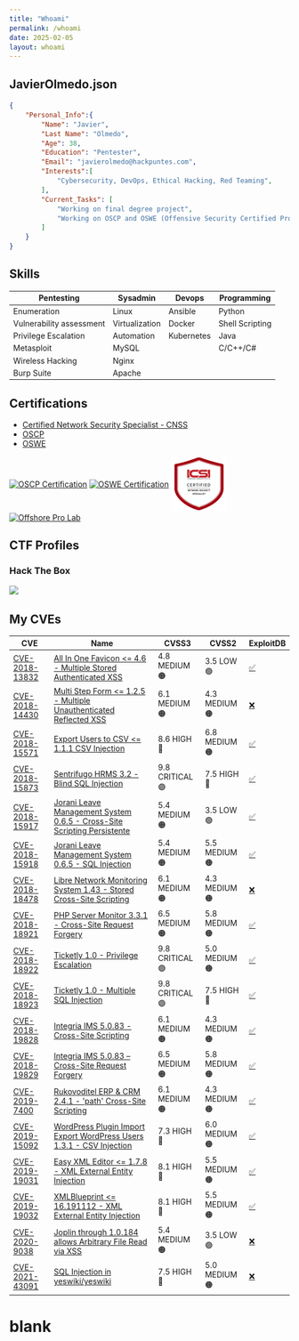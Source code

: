 ```yaml
---
title: "Whoami"
permalink: /whoami
date: 2025-02-05
layout: whoami
---
```


## JavierOlmedo.json

```json
{
    "Personal_Info":{
        "Name": "Javier",
        "Last Name": "Olmedo",
        "Age": 38,
        "Education": "Pentester",
        "Email": "javierolmedo@hackpuntes.com",
        "Interests":[
            "Cybersecurity, DevOps, Ethical Hacking, Red Teaming",
        ],
        "Current_Tasks": [
            "Working on final degree project",
            "Working on OSCP and OSWE (Offensive Security Certified Professional and Offensive Security Web Expert)"
        ]
    }
}
```

## Skills

| Pentesting | Sysadmin | Devops |  Programming |
|-------|--------|---------|---------|
| Enumeration | Linux | Ansible | Python |
| Vulnerability assessment | Virtualization | Docker | Shell Scripting |
| Privilege Escalation | Automation | Kubernetes | Java |
| Metasploit | MySQL |  | C/C++/C# |
| Wireless Hacking | Nginx |  |  |
| Burp Suite | Apache |  |  |

## Certifications

- [Certified Network Security Specialist - CNSS](https://www.credential.net/ccca6121-5126-4eb4-b85e-618d3e9d668b)
- [OSCP](https://www.credential.net/4e346191-179b-4063-89ed-2b5a197ff07f)
- [OSWE](https://www.credly.com/badges/818636d7-b447-42be-8f4f-cde81c44e26f)


<a title="OSCP Certification" href="https://www.credential.net/4e346191-179b-4063-89ed-2b5a197ff07f" target="_blank">
<img align="center" src="https://templates.images.credential.net/1677682410975725023965573912354.png" alt="OSCP Certification" width="100"></a>

<a title="OSWE Certification" href="https://www.credly.com/badges/818636d7-b447-42be-8f4f-cde81c44e26f" target="_blank">
<img align="center" src="https://images.credly.com/size/340x340/images/0a375324-4f9e-412d-b276-b6e96c428709/image.png" alt="OSWE Certification" width="100"></a>

<a title="ICSI | CNSS Certified Network Security Specialist" href="https://www.credential.net/ccca6121-5126-4eb4-b85e-618d3e9d668b#gs.0z7no9" target="_blank">
<img align="center" src="https://raw.githubusercontent.com/JavierOlmedo/JavierOlmedo/main/img/cnss.png" alt="OSWE Certification" width="100"></a>

<a title="Offshore Pro Lab" href="https://app.hackthebox.com/profile/37005" target="_blank">
<img align="center" src="https://raw.githubusercontent.com/JavierOlmedo/JavierOlmedo/main/img/offshore.gif" alt="Offshore Pro Lab" width="100"></a>


## CTF Profiles

### Hack The Box

<div class="doubleimg">
    <a href="https://app.hackthebox.eu/profile/37005">
        <img src="https://www.hackthebox.eu/badge/image/37005">
    </a>
</div>

## My CVEs
<!-- CVEs -->

<table>
    <thead>
        <tr>
            <th>CVE</th>
            <th>Name</th>
            <th>CVSS3</th>
            <th>CVSS2</th>
            <th>ExploitDB</th>
        </tr>
    </thead>
    <tbody>
        <tr>
            <td><a href="https://cve.mitre.org/cgi-bin/cvename.cgi?name=CVE-2018-13832" target="_blank">CVE-2018-13832</a></td>
            <td><a href="https://hackpuntes.com/cve-2018-13832-wordpress-plugin-all-in-one-favicon-4-6-autenticado-multiples-cross-site-scripting-persistentes/" target="_blank">All In One Favicon <= 4.6 - Multiple Stored Authenticated XSS</a></td>
            <td>4.8 MEDIUM 🟠</td>
            <td>3.5 LOW 🟢</td>
            <td><a href="https://www.exploit-db.com/exploits/45056" target="_blank">✅</a></td>
        </tr>
        <tr>
            <td><a href="https://cve.mitre.org/cgi-bin/cvename.cgi?name=CVE-2018-14430" target="_blank">CVE-2018-14430</a></td>
            <td><a href="https://hackpuntes.com/cve-2018-14430-wordpress-plugin-multi-step-form-125-multiples-xss-reflejados/" target="_blank">Multi Step Form <= 1.2.5 - Multiple Unauthenticated Reflected XSS</a></td>
            <td>6.1 MEDIUM 🟠</td>
            <td>4.3 MEDIUM 🟠</td>
            <td><a href="https://www.exploit-db.com/?author=9580" target="_blank">❌</a></td>
        </tr>
        <tr>
            <td><a href="https://cve.mitre.org/cgi-bin/cvename.cgi?name=CVE-2018-15571" target="_blank">CVE-2018-15571</a></td>
            <td><a href="https://hackpuntes.com/cve-2018-15571-wordpress-plugin-export-users-to-csv-1-1-1-csv-injection/" target="_blank">Export Users to CSV <= 1.1.1 CSV Injection</a></td>
            <td>8.6 HIGH 🔴</td>
            <td>6.8 MEDIUM 🟠</td>
            <td><a href="https://www.exploit-db.com/exploits/45206" target="_blank">✅</a></td>
        </tr>
        <tr>
            <td><a href="https://cve.mitre.org/cgi-bin/cvename.cgi?name=CVE-2018-15873" target="_blank">CVE-2018-15873</a></td>
            <td><a href="https://hackpuntes.com/cve-2018-15873-sentrifugo-hrms-3-2-blind-sql-injection/" target="_blank">Sentrifugo HRMS 3.2 - Blind SQL Injection</a></td>
            <td>9.8 CRITICAL 🟣</td>
            <td>7.5 HIGH 🔴</td>
            <td><a href="https://www.exploit-db.com/exploits/45266" target="_blank">✅</a></td>
        </tr>
        <tr>
            <td><a href="https://cve.mitre.org/cgi-bin/cvename.cgi?name=CVE-2018-15917" target="_blank">CVE-2018-15917</a></td>
            <td><a href="https://hackpuntes.com/cve-2018-15917-jorani-leave-management-system-0-6-5-cross-site-scripting-persistente/" target="_blank">Jorani Leave Management System 0.6.5 - Cross-Site Scripting Persistente</a></td>
            <td>5.4 MEDIUM 🟠</td>
            <td>3.5 LOW 🟢</td>
            <td><a href="https://www.exploit-db.com/exploits/45338" target="_blank">✅</a></td>
        </tr>
        <tr>
            <td><a href="https://cve.mitre.org/cgi-bin/cvename.cgi?name=CVE-2018-15918" target="_blank">CVE-2018-15918</a></td>
            <td><a href="https://hackpuntes.com/cve-2018-15918-jorani-leave-management-system-0-6-5-sql-injection/" target="_blank">Jorani Leave Management System 0.6.5 - SQL Injection</a></td>
            <td>5.4 MEDIUM 🟠</td>
            <td>5.5 MEDIUM 🟠</td>
            <td><a href="https://www.exploit-db.com/exploits/45340" target="_blank">✅</a></td>
        </tr>
        <tr>
            <td><a href="https://cve.mitre.org/cgi-bin/cvename.cgi?name=CVE-2018-18478" target="_blank">CVE-2018-18478</a></td>
            <td><a href="https://hackpuntes.com/cve-2018-18478-libre-nms-1-43-cross-site-scripting-persistente/" target="_blank">Libre Network Monitoring System 1.43 - Stored Cross-Site Scripting</a></td>
            <td>6.1 MEDIUM 🟠</td>
            <td>4.3 MEDIUM 🟠</td>
            <td><a href="https://www.exploit-db.com/?author=9580" target="_blank">❌</a></td>
        </tr>
        <tr>
            <td><a href="https://cve.mitre.org/cgi-bin/cvename.cgi?name=CVE-2018-18921" target="_blank">CVE-2018-18921</a></td>
            <td><a href="https://hackpuntes.com/cve-2018-18921-php-server-monitor-3-3-1-cross-site-request-forgery/" target="_blank">PHP Server Monitor 3.3.1 - Cross-Site Request Forgery</a></td>
            <td>6.5 MEDIUM 🟠</td>
            <td>5.8 MEDIUM 🟠</td>
            <td><a href="https://www.exploit-db.com/exploits/45932" target="_blank">✅</a></td>
        </tr>
        <tr>
            <td><a href="https://cve.mitre.org/cgi-bin/cvename.cgi?name=CVE-2018-18922" target="_blank">CVE-2018-18922</a></td>
            <td><a href="https://hackpuntes.com/cve-2018-18922-ticketly-1-0-escalacion-de-privilegios-crear-cuenta-administrador/" target="_blank">Ticketly 1.0 - Privilege Escalation</a></td>
            <td>9.8 CRITICAL 🟣</td>
            <td>5.0 MEDIUM 🟠</td>
            <td><a href="https://www.exploit-db.com/exploits/45892" target="_blank">✅</a></td>
        </tr>
        <tr>
            <td><a href="https://cve.mitre.org/cgi-bin/cvename.cgi?name=CVE-2018-18923" target="_blank">CVE-2018-18923</a></td>
            <td><a href="https://hackpuntes.com/cve-2018-18923-ticketly-1-0-multiples-sql-injections/" target="_blank">Ticketly 1.0 - Multiple SQL Injection</a></td>
            <td>9.8 CRITICAL 🟣</td>
            <td>7.5 HIGH 🔴</td>
            <td><a href="https://www.exploit-db.com/exploits/45895" target="_blank">✅</a></td>
        </tr>
        <tr>
            <td><a href="https://cve.mitre.org/cgi-bin/cvename.cgi?name=CVE-2018-19828" target="_blank">CVE-2018-19828</a></td>
            <td><a href="https://hackpuntes.com/cve-2018-19828-integria-ims-5-0-83-cross-site-scripting-reflejado/" target="_blank">Integria IMS 5.0.83 - Cross-Site Scripting</a></td>
            <td>6.1 MEDIUM 🟠</td>
            <td>4.3 MEDIUM 🟠</td>
            <td><a href="https://www.exploit-db.com/exploits/46012" target="_blank">✅</a></td>
        </tr>
        <tr>
            <td><a href="https://cve.mitre.org/cgi-bin/cvename.cgi?name=CVE-2018-19829" target="_blank">CVE-2018-19829</a></td>
            <td><a href="https://hackpuntes.com/cve-2018-19829-integria-ims-5-0-83-cross-site-request-forgery/" target="_blank">Integria IMS 5.0.83 – Cross-Site Request Forgery</a></td>
            <td>6.5 MEDIUM 🟠</td>
            <td>5.8 MEDIUM 🟠</td>
            <td><a href="https://www.exploit-db.com/exploits/46013" target="_blank">✅</a></td>
        </tr>
        <tr>
            <td><a href="https://cve.mitre.org/cgi-bin/cvename.cgi?name=CVE-2019-7400" target="_blank">CVE-2019-7400</a></td>
            <td><a href="https://hackpuntes.com/cve-2019-7400-rukovoditel-erp-crm-2-4-1-cross-site-scripting-reflejado/" target="_blank">Rukovoditel ERP & CRM 2.4.1 - 'path' Cross-Site Scripting</a></td>
            <td>6.1 MEDIUM 🟠</td>
            <td>4.3 MEDIUM 🟠</td>
            <td><a href="https://www.exploit-db.com/exploits/46608" target="_blank">✅</a></td>
        </tr>
        <tr>
            <td><a href="https://cve.mitre.org/cgi-bin/cvename.cgi?name=CVE-2019-15092" target="_blank">CVE-2019-15092</a></td>
            <td><a href="https://hackpuntes.com/cve-2019-15092-wordpress-plugin-import-export-users-1-3-0-csv-injection/" target="_blank">WordPress Plugin Import Export WordPress Users 1.3.1 - CSV Injection</a></td>
            <td>7.3 HIGH 🔴</td>
            <td>6.0 MEDIUM 🟠</td>
            <td><a href="https://www.exploit-db.com/exploits/47303" target="_blank">✅</a></td>
        </tr>
        <tr>
            <td><a href="https://cve.mitre.org/cgi-bin/cvename.cgi?name=CVE-2019-19031" target="_blank">CVE-2019-19031</a></td>
            <td><a href="https://hackpuntes.com/cve-2019-19031-easy-xml-editor-1-7-8-inyeccion-xml/" target="_blank">Easy XML Editor <= 1.7.8 - XML External Entity Injection</a></td>
            <td>8.1 HIGH 🔴</td>
            <td>5.5 MEDIUM 🟠</td>
            <td><a href="https://www.exploit-db.com/exploits/47945" target="_blank">✅</a></td>
        </tr>
        <tr>
            <td><a href="https://cve.mitre.org/cgi-bin/cvename.cgi?name=CVE-2019-19032" target="_blank">CVE-2019-19032</a></td>
            <td><a href="https://hackpuntes.com/cve-2019-19032-xmlblueprint-16-191112-inyeccion-xml/" target="_blank">XMLBlueprint <= 16.191112 - XML External Entity Injection</a></td>
            <td>8.1 HIGH 🔴</td>
            <td>5.5 MEDIUM 🟠</td>
            <td><a href="https://www.exploit-db.com/exploits/47974" target="_blank">✅</a></td>
        </tr>
        <tr>
            <td><a href="https://cve.mitre.org/cgi-bin/cvename.cgi?name=CVE-2020-9038" target="_blank">CVE-2020-9038</a></td>
            <td><a href="https://github.com/laurent22/joplin/commit/3db47b575b9cb0a765da3d283baa2c065df0d0bc" target="_blank">Joplin through 1.0.184 allows Arbitrary File Read via XSS</a></td>
            <td>5.4 MEDIUM 🟠</td>
            <td>3.5 LOW 🟢</td>
            <td><a href="https://www.exploit-db.com/?author=9580" target="_blank">❌</a></td>
        </tr>
        <tr>
            <td><a href="https://cve.mitre.org/cgi-bin/cvename.cgi?name=CVE-2021-43091" target="_blank">CVE-2021-43091</a></td>
            <td><a href="https://huntr.dev/bounties/07f245a7-ee9f-4b55-a0cc-13d5cb1be6e0/" target="_blank">SQL Injection in yeswiki/yeswiki</a></td>
            <td>7.5 HIGH 🔴</td>
            <td>5.0 MEDIUM 🟠</td>
            <td><a href="https://www.exploit-db.com/?author=9580" target="_blank">❌</a></td>
        </tr>
    </tbody>
</table>

# blank